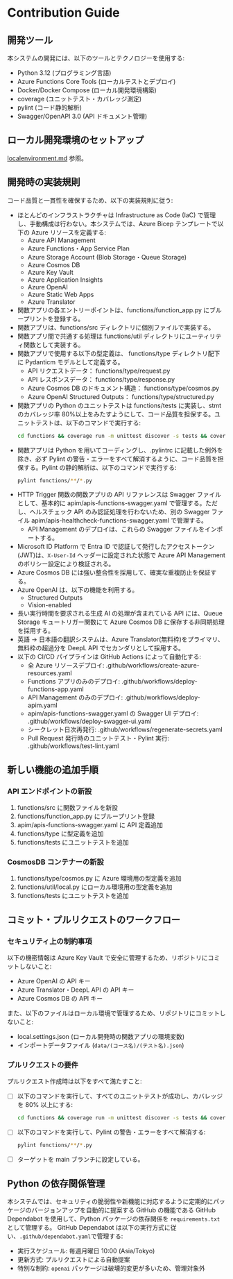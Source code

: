 # Contribution Guide

## 開発ツール

本システムの開発には、以下のツールとテクノロジーを使用する:

- Python 3.12 (プログラミング言語)
- Azure Functions Core Tools (ローカルテストとデプロイ)
- Docker/Docker Compose (ローカル開発環境構築)
- coverage (ユニットテスト・カバレッジ測定)
- pylint (コード静的解析)
- Swagger/OpenAPI 3.0 (API ドキュメント管理)

## ローカル開発環境のセットアップ

[localenvironment.md](localenvironment.md) 参照。

## 開発時の実装規則

コード品質と一貫性を確保するため、以下の実装規則に従う:

- ほとんどのインフラストラクチャは Infrastructure as Code (IaC) で管理し、手動構成は行わない。本システムでは、Azure Bicep テンプレートで以下の Azure リソースを定義する:
  - Azure API Management
  - Azure Functions・App Service Plan
  - Azure Storage Account (Blob Storage・Queue Storage)
  - Azure Cosmos DB
  - Azure Key Vault
  - Azure Application Insights
  - Azure OpenAI
  - Azure Static Web Apps
  - Azure Translator
- 関数アプリの各エントリーポイントは、functions/function_app.py にブループリントを登録する。
- 関数アプリは、functions/src ディレクトリに個別ファイルで実装する。
- 関数アプリ間で共通する処理は functions/util ディレクトリにユーティリティ関数として実装する。
- 関数アプリで使用する以下の型定義は、 functions/type ディレクトリ配下に Pydanticm モデルとして定義する。
  - API リクエストデータ： functions/type/request.py
  - API レスポンスデータ： functions/type/response.py
  - Azure Cosmos DB のドキュメント構造： functions/type/cosmos.py
  - Azure OpenAI Structured Outputs： functions/type/structured.py
- 関数アプリの Python のユニットテストは functions/tests に実装し、stmt のカバレッジ率 80%以上をみたすようにして、コード品質を担保する。ユニットテストは、以下のコマンドで実行する:
  ```bash
  cd functions && coverage run -m unittest discover -s tests && coverage report -m && cd ..
  ```
- 関数アプリは Python を用いてコーディングし、.pylintrc に記載した例外を除き、必ず Pylint の警告・エラーをすべて解消するように、コード品質を担保する。Pylint の静的解析は、以下のコマンドで実行する:
  ```bash
  pylint functions/**/*.py
  ```
- HTTP Trigger 関数の関数アプリの API リファレンスは Swagger ファイルとして、基本的に apim/apis-functions-swagger.yaml で管理する。ただし、ヘルスチェック API のみ認証処理を行わないため、別の Swagger ファイル apim/apis-healthcheck-functions-swagger.yaml で管理する。
  - API Management のデプロイは、これらの Swagger ファイルをインポートする。
- Microsoft ID Platform で Entra ID で認証して発行したアクセストークン(JWT)は、`X-User-Id` ヘッダーに設定された状態で Azure API Management のポリシー設定により検証される。
- Azure Cosmos DB には強い整合性を採用して、確実な重複防止を保証する。
- Azure OpenAI は、以下の機能を利用する。
  - Structured Outputs
  - Vision-enabled
- 長い実行時間を要求される生成 AI の処理が含まれている API には、Queue Storage キュートリガー関数にて Azure Cosmos DB に保存する非同期処理を採用する。
- 英語 → 日本語の翻訳システムは、Azure Translator(無料枠)をプライマリ、無料枠の超過分を DeepL API でセカンダリとして採用する。
- 以下の CI/CD パイプラインは GitHub Actions によって自動化する:
  - 全 Azure リソースデプロイ: .github/workflows/create-azure-resources.yaml
  - Functions アプリのみのデプロイ: .github/workflows/deploy-functions-app.yaml
  - API Management のみのデプロイ: .github/workflows/deploy-apim.yaml
  - apim/apis-functions-swagger.yaml の Swagger UI デプロイ: .github/workflows/deploy-swagger-ui.yaml
  - シークレット日次再発行: .github/workflows/regenerate-secrets.yaml
  - Pull Request 発行時のユニットテスト・Pylint 実行: .github/workflows/test-lint.yaml

## 新しい機能の追加手順

### API エンドポイントの新設

1. functions/src に関数ファイルを新設
2. functions/function_app.py にブループリント登録
3. apim/apis-functions-swagger.yaml に API 定義追加
4. functions/type に型定義を追加
5. functions/tests にユニットテストを追加

### CosmosDB コンテナーの新設

1. functions/type/cosmos.py に Azure 環境用の型定義を追加
2. functions/util/local.py にローカル環境用の型定義を追加
3. functions/tests にユニットテストを追加

## コミット・プルリクエストのワークフロー

### セキュリティ上の制約事項

以下の機密情報は Azure Key Vault で安全に管理するため、リポジトリにコミットしないこと:

- Azure OpenAI の API キー
- Azure Translator・DeepL API の API キー
- Azure Cosmos DB の API キー

また、以下のファイルはローカル環境で管理するため、リポジトリにコミットしないこと:

- local.settings.json (ローカル開発時の関数アプリの環境変数)
- インポートデータファイル (`data/(コース名)/(テスト名).json`)

### プルリクエストの要件

プルリクエスト作成時は以下をすべて満たすこと:

- [ ] 以下のコマンドを実行して、すべてのユニットテストが成功し、カバレッジを 80% 以上にする:
  ```bash
  cd functions && coverage run -m unittest discover -s tests && coverage report -m && cd ..
  ```
- [ ] 以下のコマンドを実行して、Pylint の警告・エラーをすべて解消する:
  ```bash
  pylint functions/**/*.py
  ```
- [ ] ターゲットを main ブランチに設定している。

## Python の依存関係管理

本システムでは、セキュリティの脆弱性や新機能に対応するように定期的にパッケージのバージョンアップを自動的に提案する GitHub の機能である GitHub Dependabot を使用して、Python パッケージの依存関係を `requirements.txt` として管理する。
GitHub Dependabot は以下の実行方式に従い、`.github/dependabot.yaml`で管理する:

- 実行スケジュール: 毎週月曜日 10:00 (Asia/Tokyo)
- 更新方式: プルリクエストによる自動提案
- 特別な制約: `openai` パッケージは破壊的変更が多いため、管理対象外
